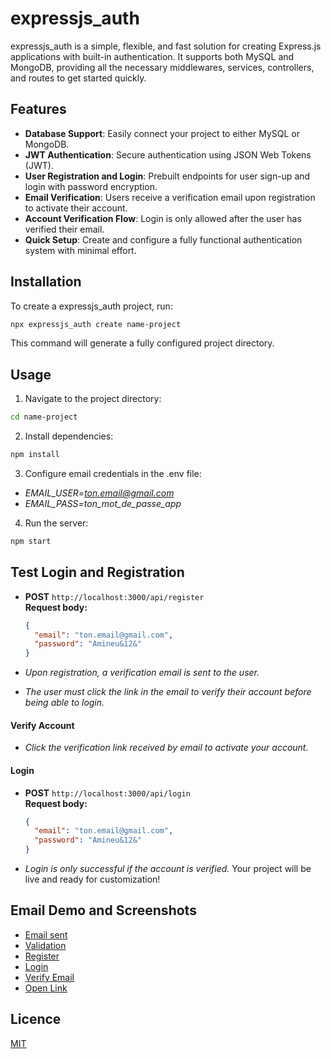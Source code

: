# expressjs_auth

expressjs_auth is a simple, flexible, and fast solution for creating Express.js applications with built-in authentication. It supports both MySQL and MongoDB, providing all the necessary middlewares, services, controllers, and routes to get started quickly.

## Features
- **Database Support**: Easily connect your project to either MySQL or MongoDB.  
- **JWT Authentication**: Secure authentication using JSON Web Tokens (JWT).  
- **User Registration and Login**: Prebuilt endpoints for user sign-up and login with password encryption.  
- **Email Verification**: Users receive a verification email upon registration to activate their account.  
- **Account Verification Flow**: Login is only allowed after the user has verified their email.  
- **Quick Setup**: Create and configure a fully functional authentication system with minimal effort.


## Installation

To create a expressjs_auth project, run:

```bash
npx expressjs_auth create name-project 
```
This command will generate a fully configured project directory.
## Usage
1. Navigate to the project directory:
```bash
cd name-project
```
2. Install dependencies:
```bash
npm install
```
3. Configure email credentials in the .env file:

- *EMAIL_USER=ton.email@gmail.com*
- *EMAIL_PASS=ton_mot_de_passe_app*

4. Run the server:
```bash
npm start
```
## Test Login and Registration

- **POST** `http://localhost:3000/api/register`  
  **Request body:**  
  ```json
  {
    "email": "ton.email@gmail.com",
    "password": "Amineu&12&"
  }

- *Upon registration, a verification email is sent to the user.*

- *The user must click the link in the email to verify their account before being able to login.*
#### Verify Account

   - *Click the verification link received by email to activate your account.*

#### Login


- **POST** `http://localhost:3000/api/login`  
  **Request body:**  
  ```json
  {
    "email": "ton.email@gmail.com",
    "password": "Amineu&12&"
  }

- *Login is only successful if the account is verified.*
Your project will be live and ready for customization!
## Email Demo and Screenshots

- [Email sent](https://github.com/mouhamedkl/expressjs_auth/blob/main/images/emailsend.png)  
- [Validation](https://github.com/mouhamedkl/expressjs_auth/blob/main/images/validation.png)  
- [Register](https://github.com/mouhamedkl/expressjs_auth/blob/main/images/register.png)  
- [Login](https://github.com/mouhamedkl/expressjs_auth/blob/main/images/logintoken.png)  
- [Verify Email](https://github.com/mouhamedkl/expressjs_auth/blob/main/images/verifyemail.png)  
- [Open Link](https://github.com/mouhamedkl/expressjs_auth/blob/main/images/openlink.png)  

## Licence

[MIT](https://github.com/mouhamedkl/expressjs_auth/blob/main/Licence)


